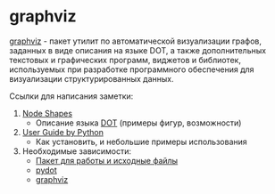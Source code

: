 # graphviz
[graphviz](https://ru.wikipedia.org/wiki/Graphviz) - пакет утилит по автоматической визуализации графов, заданных в виде описания на языке DOT, а также дополнительных текстовых и графических программ, виджетов и библиотек, используемых при разработке программного обеспечения для визуализации структурированных данных.

Ссылки для написания заметки:
1) [Node Shapes](http://www.graphviz.org/doc/info/shapes.html)
    - Описание языка [DOT](https://ru.wikipedia.org/wiki/DOT_(язык)) (примеры фигур, возможности)
2) [User Guide by Python](http://graphviz.readthedocs.io/en/stable/manual.html)
    - Как установить, и небольшие примеры использования
3) Необходимые зависимости: 
    - [Пакет для работы и исходные файлы](http://www.graphviz.org/download/)
    - [pydot](https://pypi.org/project/pydot/)
    - [graphviz](https://pypi.org/project/graphviz/)
